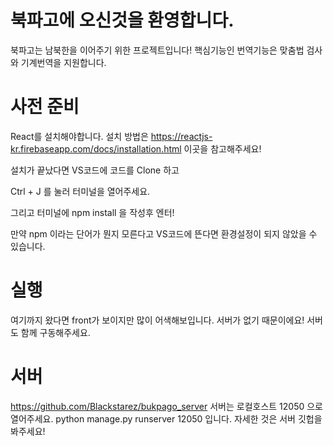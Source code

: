# 북파고에 오신것을 환영합니다.

북파고는 남북한을 이어주기 위한 프로젝트입니다!
핵심기능인 번역기능은 맞춤법 검사와 기계번역을 지원합니다.

# 사전 준비

React를 설치해야합니다. 
설치 방법은 https://reactjs-kr.firebaseapp.com/docs/installation.html 이곳을 참고해주세요!

설치가 끝났다면 VS코드에 코드를 Clone 하고

Ctrl + J 를 눌러 터미널을 열어주세요.

그리고 터미널에 npm install 을 작성후 엔터!

만약 npm 이라는 단어가 뭔지 모른다고 VS코드에 뜬다면 환경설정이 되지 않았을 수 있습니다.

# 실행

여기까지 왔다면 front가 보이지만 많이 어색해보입니다. 
서버가 없기 때문이에요!
서버도 함께 구동해주세요. 

# 서버
https://github.com/Blackstarez/bukpago_server
서버는 로컬호스트 12050 으로 열어주세요.
python manage.py runserver 12050 입니다.
자세한 것은 서버 깃헙을 봐주세요!
